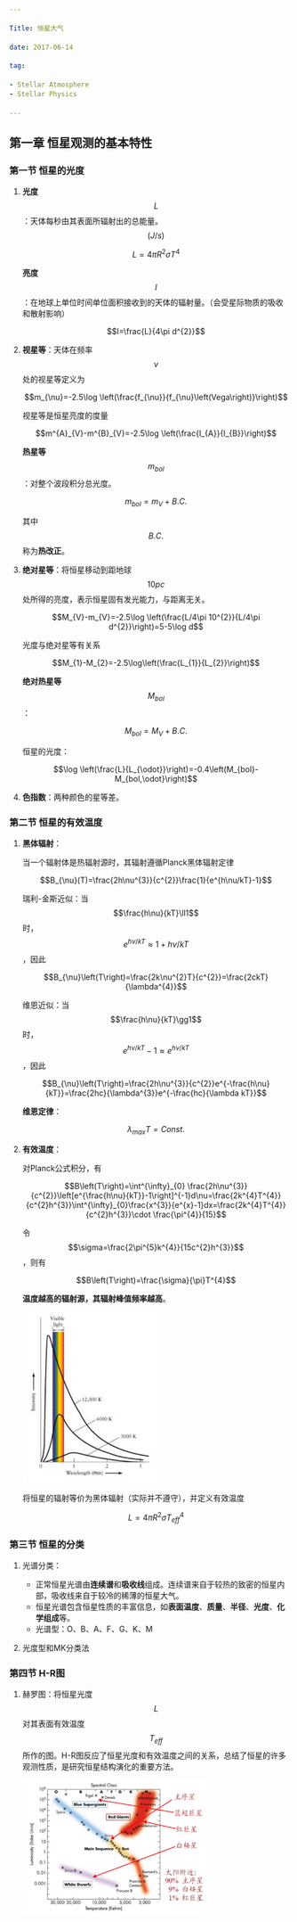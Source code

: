 ```yaml
---

Title: 恒星大气

date: 2017-06-14

tag:

- Stellar Atmosphere
- Stellar Physics

---
```


## 第一章 恒星观测的基本特性

### 第一节 恒星的光度

1. **光度**$$L$$：天体每秒由其表面所辐射出的总能量。$$\left(J/s\right)$$

   $$L=4\pi R^{2}\sigma T^{4}$$

   **亮度**$$I$$：在地球上单位时间单位面积接收到的天体的辐射量。（会受星际物质的吸收和散射影响）

   $$I=\frac{L}{4\pi d^{2}}$$

2. **视星等**：天体在频率$$\nu$$处的视星等定义为

   $$m_{\nu}=-2.5\log \left(\frac{f_{\nu}}{f_{\nu}\left(Vega\right)}\right)$$

   视星等是恒星亮度的度量

   $$m^{A}_{V}-m^{B}_{V}=-2.5\log  \left(\frac{I_{A}}{I_{B}}\right)$$

   **热星等**$$m_{bol}$$：对整个波段积分总光度。

   $$m_{bol}=m_{V}+B.C.$$

   其中$$B.C.$$称为**热改正**。

3. **绝对星等**：将恒星移动到距地球$$10pc​$$处所得的亮度，表示恒星固有发光能力，与距离无关。

   $$M_{V}-m_{V}=-2.5\log \left(\frac{L/4\pi 10^{2}}{L/4\pi d^{2}}\right)=5-5\log d$$

   光度与绝对星等有关系

   $$M_{1}-M_{2}=-2.5\log\left(\frac{L_{1}}{L_{2}}\right)$$

   **绝对热星等**$$M_{bol}$$：

   $$M_{bol}=M_{V}+B.C.$$

   恒星的光度：

   $$\log \left(\frac{L}{L_{\odot}}\right)=-0.4\left(M_{bol}-M_{bol,\odot}\right)$$

4. **色指数**：两种颜色的星等差。

### 第二节 恒星的有效温度

1. **黑体辐射**：

   当一个辐射体是热辐射源时，其辐射遵循Planck黑体辐射定律

   $$B_{\nu}(T)=\frac{2h\nu^{3}}{c^{2}}\frac{1}{e^{h\nu/kT}-1}$$

   瑞利-金斯近似：当$$\frac{h\nu}{kT}\ll1$$时，$$e^{h\nu/kT}\approx1+h\nu/kT$$，因此

   $$B_{\nu}\left(T\right)=\frac{2k\nu^{2}T}{c^{2}}=\frac{2ckT}{\lambda^{4}}$$

   维恩近似：当$$\frac{h\nu}{kT}\gg1$$时，$$e^{h\nu/kT}-1\approx e^{h\nu/kT}$$，因此

   $$B_{\nu}\left(T\right)=\frac{2h\nu^{3}}{c^{2}}e^{-\frac{h\nu}{kT}}=\frac{2hc}{\lambda^{3}}e^{-\frac{hc}{\lambda kT}}$$

   **维恩定律**：

   $$\lambda_{max}T=Const.$$

2. **有效温度**：

   对Planck公式积分，有

   $$B\left(T\right)=\int^{\infty}_{0} \frac{2h\nu^{3}}{c^{2}}\left[e^{\frac{h\nu}{kT}}-1\right]^{-1}d\nu=\frac{2k^{4}T^{4}}{c^{2}h^{3}}\int^{\infty}_{0}\frac{x^{3}}{e^{x}-1}dx=\frac{2k^{4}T^{4}}{c^{2}h^{3}}\cdot \frac{\pi^{4}}{15}$$

   令$$\sigma=\frac{2\pi^{5}k^{4}}{15c^{2}h^{3}}$$，则有

   $$B\left(T\right)=\frac{\sigma}{\pi}T^{4}$$

   **温度越高的辐射源，其辐射峰值频率越高**。

   <img src="/Figures/Stellar-Atmosphere/黑体辐射.png" width="50%"/>

   将恒星的辐射等价为黑体辐射（实际并不遵守），并定义有效温度

   $$L=4\pi R^{2}\sigma T^{4}_{eff}$$

### 第三节 恒星的分类

1. 光谱分类：

   - 正常恒星光谱由**连续谱**和**吸收线**组成。连续谱来自于较热的致密的恒星内部，吸收线来自于较冷的稀薄的恒星大气。
   - 恒星光谱包含恒星性质的丰富信息，如**表面温度**、**质量**、**半径**、**光度**、**化学组成**等。
   - 光谱型：O、B、A、F、G、K、M


2. 光度型和MK分类法

### 第四节 H-R图

1. 赫罗图：将恒星光度$$L$$对其表面有效温度$$T_{eff}$$所作的图。H-R图反应了恒星光度和有效温度之间的关系，总结了恒星的许多观测性质，是研究恒星结构演化的重要方法。

   <img src="/Figures/Stellar-Atmosphere/赫罗图.png" width="70%"/>
